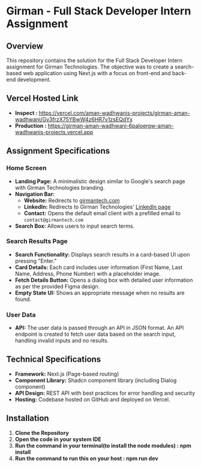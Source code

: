 # Girman - Full Stack Developer Intern Assignment

## Overview

This repository contains the solution for the Full Stack Developer Intern assignment for Girman Technologies. The objective was to create a search-based web application using Next.js with a focus on front-end and back-end development.

## Vercel Hosted Link
- **Inspect :** https://vercel.com/aman-wadhwanis-projects/girman-aman-wadhwani/Gv3frzX75YBwW4z6HR7v1zsEQdYx
- **Production :** https://girman-aman-wadhwani-6paloergw-aman-wadhwanis-projects.vercel.app 

## Assignment Specifications

### Home Screen
- **Landing Page:** A minimalistic design similar to Google's search page with Girman Technologies branding.
- **Navigation Bar:** 
  - **Website:** Redirects to [girmantech.com](https://girmantech.com)
  - **LinkedIn:** Redirects to Girman Technologies' [LinkedIn page](https://www.linkedin.com/company/girman-technologies)
  - **Contact:** Opens the default email client with a prefilled email to `contact@girmantech.com`
- **Search Box:** Allows users to input search terms.

### Search Results Page
- **Search Functionality:** Displays search results in a card-based UI upon pressing "Enter."
- **Card Details:** Each card includes user information (First Name, Last Name, Address, Phone Number) with a placeholder image.
- **Fetch Details Button:** Opens a dialog box with detailed user information as per the provided Figma design.
- **Empty State UI:** Shows an appropriate message when no results are found.

### User Data
- **API:** The user data is passed through an API in JSON format. An API endpoint is created to fetch user data based on the search input, handling invalid inputs and no results.

## Technical Specifications

- **Framework:** Next.js (Page-based routing)
- **Component Library:** Shadcn component library (including Dialog component)
- **API Design:** REST API with best practices for error handling and security
- **Hosting:** Codebase hosted on GitHub and deployed on Vercel.

## Installation

1. **Clone the Repository**
2. **Open the code in your system IDE**
3. **Run the command in your terminal(to install the node modules) : npm install**
4. **Run the command to run this on your host : npm run dev**

